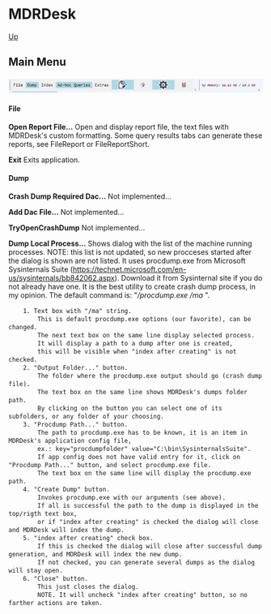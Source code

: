 # MDRDesk
[Up](../README.md)
## Main Menu

![Main Menu](../Documentation/MainMenu.PNG)

#### File
**Open Report File...**
Open and display report file, the text files with MDRDesk's custom formatting.
Some query results tabs can generate these reports, see FileReport or FileReportShort.

**Exit**
Exits application.

#### Dump
**Crash Dump Required Dac...**
		Not implemented...

**Add Dac File...**
		Not implemented...

**TryOpenCrashDump**
		Not implemented...

**Dump Local Process...**
		Shows dialog with the list of the machine running processes.
		NOTE: this list is not updated, so new procceses started after the dialog is shown are not listed.
		It uses procdump.exe from Microsoft Sysinternals Suite (https://technet.microsoft.com/en-us/sysinternals/bb842062.aspx).
		Download it from Sysinternal site if you do not already have one.
		It is the best utility to create crash dump process, in my opinion.
		The default command is: "<path>*/procdump.exe /ma* <process id> <output folder>".

		1. Text box with "/ma" string.
			This is default procdump.exe options (our favorite), can be changed.
			The next text box on the same line display selected process.
			It will display a path to a dump after one is created, 
			this will be visible when "index after creating" is not checked.
		2. "Output Folder..." button.
			The folder where the procdump.exe output should go (crash dump file).
			The text box on the same line shows MDRDesk's dumps folder path.
			By clicking on the button you can select one of its subfolders, or any folder of your choosing.
		3. "Procdump Path..." button.
			The path to procdump.exe has to be known, it is an item in MDRDesk's application config file,
			ex.: key="procdumpfolder" value="C:\bin\SysinternalsSuite".
			If app config does not have valid entry for it, click on "Procdump Path..." button, and select procdump.exe file.
			The text box on the same line will display the procdump.exe path.
		4. "Create Dump" button.
			Invokes procdump.exe with our arguments (see above).
			If all is successful the path to the dump is displayed in the top/rigth text box,
			or if "index after creating" is checked the dialog will close and MDRDesk will index the dump.
		5. "index after creating" check box.
			If this is checked the dialog will close after successful dump generation, and MDRDesk will index the new dump.
			If not checked, you can generate several dumps as the dialog will stay open.
		6. "Close" button.
			This just closes the dialog.
			NOTE. It will uncheck "index after creating" button, so no farther actions are taken.
